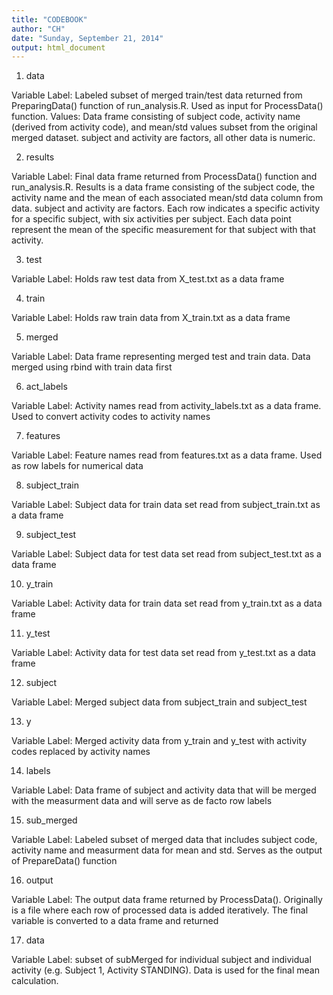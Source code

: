 ```yaml
---
title: "CODEBOOK"
author: "CH"
date: "Sunday, September 21, 2014"
output: html_document
---
```


1.  data

  Variable Label: Labeled subset of merged train/test data returned from PreparingData() function of     run_analysis.R.  Used as input for ProcessData() function.
  Values: Data frame consisting of subject code, activity name (derived from activity code), and mean/std values subset from the original merged dataset.  subject and activity are factors, all other data is numeric.
  
2.  results

  Variable Label: Final data frame returned from ProcessData() function and run_analysis.R.  Results is a data frame consisting of the subject code, the activity name and the mean of each associated mean/std data column from data.  subject and activity are factors.  Each row indicates a specific activity for a specific subject, with six activities per subject.  Each data point represent the mean of the specific measurement for that subject with that activity.
  
3.  test

  Variable Label: Holds raw test data from X_test.txt as a data frame
 
4.  train

  Variable Label: Holds raw train data from X_train.txt as a data frame

5.  merged

  Variable Label:  Data frame representing merged test and train data.  Data merged using rbind with train data first
  
6.  act_labels

  Variable Label:  Activity names read from activity_labels.txt as a data frame.  Used to convert activity codes to activity names
  
7.  features

  Variable Label: Feature names read from features.txt as a data frame.  Used as row labels for numerical data

8.  subject_train

  Variable Label: Subject data for train data set read from subject_train.txt as a data frame

9.  subject_test

  Variable Label: Subject data for test data set read from subject_test.txt as a data frame

10.  y_train

  Variable Label: Activity data for train data set read from y_train.txt as a data frame

11.  y_test

  Variable Label: Activity data for test data set read from y_test.txt as a data frame
  
12. subject

  Variable Label: Merged subject data from subject_train and subject_test

13. y

  Variable Label: Merged activity data from y_train and y_test with activity codes replaced by activity names

14. labels

  Variable Label: Data frame of subject and activity data that will be merged with the measurment data and will serve as de facto row labels

15. sub_merged

  Variable Label: Labeled subset of merged data that includes subject code, activity name and measurment data for mean and std.  Serves as the output of PrepareData() function
  
16. output

  Variable Label: The output data frame returned by ProcessData().  Originally is a file where each row of processed data is added iteratively.  The final variable is converted to a data frame and returned
  
17. data

  Variable Label: subset of subMerged for individual subject and individual activity (e.g. Subject 1, Activity STANDING).  Data is used for the final mean calculation.
